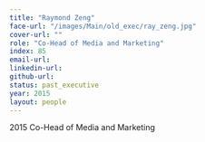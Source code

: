 ```yaml
---
title: "Raymond Zeng"
face-url: "/images/Main/old_exec/ray_zeng.jpg"
cover-url: ""
role: "Co-Head of Media and Marketing"
index: 85
email-url:
linkedin-url:
github-url:
status: past_executive
year: 2015
layout: people
---
```

2015 Co-Head of Media and Marketing

